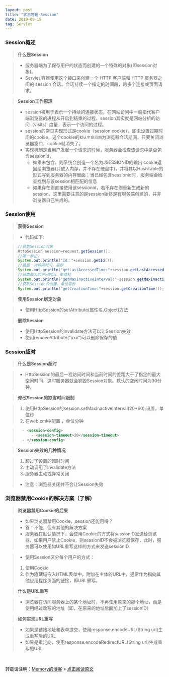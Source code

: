 ```yaml
---
layout: post
title: "状态管理-Session"
date: 2019-09-15
tag: Servlet
---
```

### Session概述

> **什么是Session**

> * 服务器端为了保存用户的状态而创建的一个特殊的对象(即session对象)。
> * Servlet 容器使用这个接口来创建一个 HTTP 客户端和 HTTP 服务器之间的 session 会话。会话持续一个指定的时间段，跨多个连接或页面请求。

> **Session工作原理**

> * session被用于表示一个持续的连接状态，在网站访问中一般指代客户端浏览器的进程从开启到结束的过程。session其实就是网站分析的访问（visits）度量，表示一个访问的过程。
> * session的常见实现形式是cookie（session cookie），即未设置过期时间的cookie，这个cookie的`默认生命周期`为浏览器会话期间，只要关闭浏览器窗口，cookie就消失了。
> * 实现机制是当用户发起一个请求的时候，服务器会检查该请求中是否包含sessionid，
>   - 如果未包含，则系统会创造一个名为JSESSIONID的输出 cookie返回给浏览器(只放入内存，并不存在硬盘中)，并将其以HashTable的形式写到服务器的内存里面；当已经包含sessionid时，服务端会检查找到与该session相匹配的信息
>   - 如果存在则直接使用该sessionid，若不存在则重新生成新的 session。这里需要注意的是session始终是有服务端创建的，并非浏览器自己生成的。

### Session使用

> **获得Session**

> * 代码如下:

> ```java
>//获取Session对象
>HttpSession session=request.getSession();
>//唯一标记，
>System.out.println("Id："+session.getId());
>//最后一次访问时间，毫秒
>System.out.println("getLastAccessedTime:"+session.getLastAccessedTime());
>//获取最大的空闲时间，单位秒
>System.out.println("getMaxInactiveInterval:"+session.getMaxInactiveInterval());
>//获取Session的创建，单位毫秒
>System.out.println("getCreationTime:"+session.getCreationTime());
>```

> **使用Session绑定对象**

> * 使用HttpSession的setAttribute(属性名,Object)方法

> **删除Session**

> * 使用HttpSession的invalidate方法可以让Session失效
> * 使用removeAttribute("xxx")可以删除保存的值

### Session超时

> **什么是Session超时**

> * HttpSession的最后一程访问时间和当前时间的差距大于了指定的最大空闲时间，这时服务器就会销毁Session对象。默认的空闲时间为30分钟。

> **修改Session的缺省时间限制**

> 1. 使用HttpSession的session.setMaxInactiveInterval(20*60);设置，单位秒  
> 2. 在web.xml中配置 ，单位分钟  

>```xml
>   - <session-config>
>       - <session-timeout>20</session-timeout>
>   - </session-config>
>```

> **Session失效的几种情况**

> 1. 超过了设置的超时时间  
> 2. 主动调用了invalidate方法  
> 3. 服务器主动或异常关闭  
> * 注意：浏览器关闭并不会让Session失效

### 浏览器禁用Cookie的解决方案（了解）

> **浏览器禁用Cookie的后果**

> * 如果浏览器禁用Cookie，session还能用吗？
> * 答：不能，但有其他的解决方案
> * 服务器在默认情况下，会使用Cookie的方式将sessionID发送给浏览器，如果用户禁止Cookie，则sessionID不会被浏览器保存，此时，服务器可以使用如URL重写这样的方式来发送sessionID.

> * 使用Session区分每个用户的方式：
> 1. 使用Cookie   
> 2. 作为隐藏域嵌入HTML表单中，附加在主体的URL中，通常作为指向其他应用程序页面的链接，即URL重写。   

> **什么是URL重写**

> * 浏览器在访问服务器上的某个地址时，不再使用原来的那个地址，而是使用经过改写的地址（即，在原来的地址后面加上了sessionID）

> **如何实现URL重写**

> * 如果是链接地址和表单提交，使用response.encodeURL(String url)生成重写后的URL
> * 如果是重定向，使用response.encodeRedirectURL(String url)生成重写的URL

<br>
    
转载请注明：[Memory的博客](https://www.shendonghai.com) » [点击阅读原文](https://www.shendonghai.com/2019/09/Session/) 